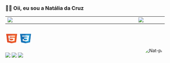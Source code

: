 ### 👩‍💻 Oii, eu sou a Natália da Cruz

 <center>
<table>
  <tr>
      <td><img width="400px" align="left" src="https://github-readme-stats.vercel.app/api/top-langs/?username=nataliacruzcorrea&layout=compact&langs_count=7&theme=dracula" /></td>
      <td><img width="495px" align="left" src="https://github-readme-stats.vercel.app/api?username=nataliacruzcorrea&show_icons=true&theme=dracula&include_all_commits=true&count_private=true" /></td>
  </tr>   
</table>
</center>



  
  <div style="display: inline_block"><br>
  <img align="center" alt="Nat-HTML" height="30" width="40" src="https://raw.githubusercontent.com/devicons/devicon/master/icons/html5/html5-original.svg">
  <img align="center" alt="Nat-CSS" height="30" width="40" src="https://raw.githubusercontent.com/devicons/devicon/master/icons/css3/css3-original.svg">
  
    
  <img align="right" alt="Nat-pic" height="150" style="border-radius:50px;" 
src="https://user-images.githubusercontent.com/96388290/149992213-4a8e068c-5a1c-4aed-b5d4-a3de8fde443b.gif">
</div>
  
  ##
  
  <div
  <p>
  <a href="https://www.linkedin.com/in/natyinthesky/" target="_blank"><img src="https://img.shields.io/badge/-LinkedIn-%230077B5?style=for-the-badge&logo=linkedin&logoColor=white" target="_blank"></a> 
   <a href="https://www.instagram.com/natyinthesky/" target="_blank"><img src="https://img.shields.io/badge/-Instagram-%23E4405F?style=for-the-badge&logo=instagram&logoColor=white" target="_blank"></a>
 <a href = "mailto:nataliadacruzcorrea@gmail.com"><img src="https://img.shields.io/badge/-Gmail-%23333?style=for-the-badge&logo=gmail&logoColor=white" target="_blank"></a>
 </p>
  </div> 

